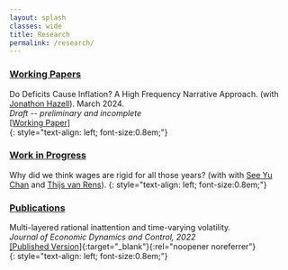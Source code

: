 ```yaml
---
layout: splash
classes: wide
title: Research
permalink: /research/
---
```


<!-- ### Working Papers -->
### <span style="text-decoration: underline;">Working Papers</span>
Do Deficits Cause Inflation? A High Frequency Narrative Approach. (with [Jonathon Hazell](https://sites.google.com/view/jadhazell/home?authuser=0)). March 2024.  
*Draft -- preliminary and incomplete*  
[[Working Paper]](https://jadhazell.github.io/website/Fiscal_Inflation_Draft.pdf)  
{: style="text-align: left; font-size:0.8em;"}

<!-- ### Work in Progress -->
### <span style="text-decoration: underline;">Work in Progress</span>
Why did we think wages are rigid for all those years? (with with [See Yu Chan](https://seeyuchan.com/) and [Thijs van Rens](https://www.thijsvanrens.com/)).
{: style="text-align: left; font-size:0.8em;"}

<!-- ### Publications -->
### <span style="text-decoration: underline;">Publications</span>

Multi-layered rational inattention and time-varying volatility.  
*Journal of Economic Dynamics and Control, 2022*  
[[Published Version]](https://pdf.sciencedirectassets.com/271650/1-s2.0-S0165188922X00055/1-s2.0-S016518892200077X/main.pdf?X-Amz-Security-Token=IQoJb3JpZ2luX2VjEEkaCXVzLWVhc3QtMSJHMEUCIQDB0tvJwvTYbtJTq7MnVLJtoPXnoRbEPRaNtQEZrs5IeAIgCur0NSfcfovLBHSaHcmzedjxf0k1SFaP6IQuuQJnxecq0gQIQRAEGgwwNTkwMDM1NDY4NjUiDL0IZizeG5ELRBpp8SqvBMEHqA1BfkbWOnUzAO%2BMGHYjvQ%2F95zt%2FBSmw1qthNmTs1q2Gz0EFBrgHsFLDBIHybRwLfOtWyDIW89HO3WfPW0woquIli9Wdk4gi61WUUs7DTmnLagTioApNUuTGXQ1nlRXIy3JXpCWF2TcvGDe1f8y7wVhxY7xvXEBm3QT99yXKqcL3P5RfCYcTutLDqlx7147EC2MEE9%2FvxqHyBgxKTHUKrBzWWUAF8dtDZn5Fd8kQFwq1uWMsA3kZcEA0RdDgF8owSOxyLbpTGqaYfqVY8xUtKPnlT9MK0hMZ%2FIhbXnUP9gBJLLvp38lnMRXWyWaaI0y%2B2Nk8kJJOdHC9lWJ4K%2FPlxCLIm3v8oSHuqOA6znL6V%2FUKwllMuLoZU2YGBsyeKHdzoX2pJnLk7mOUDtL3IGafbhfPlyIXQh2U3IHuzMA7goEk5DX3Bd4fe%2FbC%2Fh5IB8NL1HEF53hQobfd7xEH%2B2F%2B%2FbtsJ%2BLUFtxoKwY7HPNfUAZJsyh2Sr%2FMqorOkiecw%2FBYJNRSps67%2FyST%2F%2BEf2eyHlmH25oFvbgVlpko6dSWFhk%2BVlftpRVtvlO0hEKmIMwTdrjmCMNnkdw%2BDBfDXIq1kZJyUf4ZvxiMh%2FssKkZ0VU9RAw8ff1VA5arj6bgJEYDM7uaQriiWTw0ruVoHKx86WZqOJCoE7z8WOg2%2F%2FNaYPLo6wp4cjT56kcHzDSnK0xb33W43YgOOM4qVs8IvmGca8Bwll5vyEUFrZrfw0EnEwgLzclAY6qQHM%2FnHBuLJHBzzcib6xIPeAURIAB1ovElkePOjlcYhdj7GCDEPEQ5Ph33kS%2FgbcLYASLGBTUb64hKsUVak4YvJsQTtZm7oOp8hqTfKbgV%2FAdk7twMDM3AZgp4GmjqVC8J93z7ZiWOMDJN9TMxuqETzpijEeF9%2Fq5WHkVEdVnpbOeXfv8%2Bor7RL3Qlnb2tKltwO3WwlfV0LQ9u97QID7qtsfFbdL8bTCucq9&X-Amz-Algorithm=AWS4-HMAC-SHA256&X-Amz-Date=20220601T090818Z&X-Amz-SignedHeaders=host&X-Amz-Expires=300&X-Amz-Credential=ASIAQ3PHCVTYT3YHIEXT%2F20220601%2Fus-east-1%2Fs3%2Faws4_request&X-Amz-Signature=f69fb80bb91383d5b05d90835d53f7e57a3047b113e84d42f53f71bf40ec3fa3&hash=d6c07e2d664c6cfcc05a0ad981fd4da72811f20b8ad15844fd2bb500ddbd35b6&host=68042c943591013ac2b2430a89b270f6af2c76d8dfd086a07176afe7c76c2c61&pii=S016518892200077X&tid=spdf-089fb4b7-c0d7-4ec1-99ce-7436756a45b4&sid=fce8b08225b2d44c3c290418faa5fdb9dce1gxrqb&type=client&ua=4d54535705020208025657&rr=7146cdcff89c7759){:target="_blank"}{:rel="noopener noreferrer"}  
{: style="text-align: left; font-size:0.8em;"}


